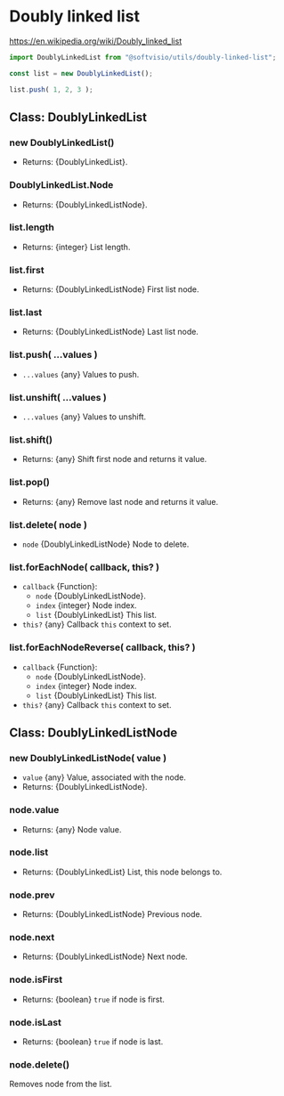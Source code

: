 # Doubly linked list

<https://en.wikipedia.org/wiki/Doubly_linked_list>

```javascript
import DoublyLinkedList from "@softvisio/utils/doubly-linked-list";

const list = new DoublyLinkedList();

list.push( 1, 2, 3 );
```

## Class: DoublyLinkedList

### new DoublyLinkedList()

- Returns: {DoublyLinkedList}.

### DoublyLinkedList.Node

- Returns: {DoublyLinkedListNode}.

### list.length

- Returns: {integer} List length.

### list.first

- Returns: {DoublyLinkedListNode} First list node.

### list.last

- Returns: {DoublyLinkedListNode} Last list node.

### list.push( ...values )

- `...values` {any} Values to push.

### list.unshift( ...values )

- `...values` {any} Values to unshift.

### list.shift()

- Returns: {any} Shift first node and returns it value.

### list.pop()

- Returns: {any} Remove last node and returns it value.

### list.delete( node )

- `node` {DoublyLinkedListNode} Node to delete.

### list.forEachNode( callback, this? )

- `callback` {Function}:
    - `node` {DoublyLinkedListNode}.
    - `index` {integer} Node index.
    - `list` {DoublyLinkedList} This list.
- `this?` {any} Callback `this` context to set.

### list.forEachNodeReverse( callback, this? )

- `callback` {Function}:
    - `node` {DoublyLinkedListNode}.
    - `index` {integer} Node index.
    - `list` {DoublyLinkedList} This list.
- `this?` {any} Callback `this` context to set.

## Class: DoublyLinkedListNode

### new DoublyLinkedListNode( value )

- `value` {any} Value, associated with the node.
- Returns: {DoublyLinkedListNode}.

### node.value

- Returns: {any} Node value.

### node.list

- Returns: {DoublyLinkedList} List, this node belongs to.

### node.prev

- Returns: {DoublyLinkedListNode} Previous node.

### node.next

- Returns: {DoublyLinkedListNode} Next node.

### node.isFirst

- Returns: {boolean} `true` if node is first.

### node.isLast

- Returns: {boolean} `true` if node is last.

### node.delete()

Removes node from the list.
